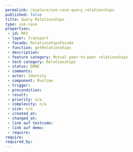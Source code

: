 ```yaml
---
permalink: /explore/use-case-query_relationships
published: false
title: Query Relationships
type: use-case
properties:
 - id: RR2
 - layer: Transport
 - facade: RelationshipsFacade
 - function: getRelationships
 - description: 
 - feature category: Mutual peer-to-peer relationships
 - tech category: Relationships
 - status: DONE
 - comments: 
 - actor: Identity
 - component: Runtime
 - trigger: 
 - precondition: 
 - result: 
 - priority: n/a
 - complexity: n/a
 - size: n/a
 - created_at: 
 - changed_at: 
 - link auf testcode: 
 - link auf demo: 
 - require: 
require:
required_by:
---
```

